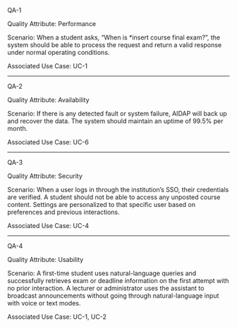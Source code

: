 QA-1

Quality Attribute: Performance

Scenario: When a student asks, “When is *insert course final exam?”, the system should be able to process the request and return a valid response under normal operating conditions.

Associated Use Case: UC-1

------------------------------------------------------------------------------------------------------------------------------------------------------------------

QA-2

Quality Attribute: Availability

Scenario: If there is any detected fault or system failure, AIDAP will back up and recover the data. The system should maintain an uptime of 99.5% per month.

Associated Use Case: UC-6

------------------------------------------------------------------------------------------------------------------------------------------------------------------

QA-3

Quality Attribute: Security

Scenario: When a user logs in through the institution’s SSO, their credentials are verified. A student should not be able to access any unposted course content. Settings are personalized to that specific user based on preferences and previous interactions. 

Associated Use Case: UC-4

------------------------------------------------------------------------------------------------------------------------------------------------------------------

QA-4

Quality Attribute: Usability 

Scenario: A first-time student uses natural-language queries and successfully retrieves exam or deadline information on the first attempt with no prior interaction. A lecturer or administrator uses the assistant to broadcast announcements without going through natural-language input with voice or text modes.

Associated Use Case: UC-1, UC-2


